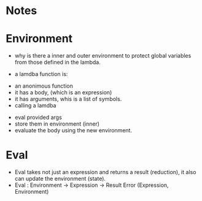 # Notes

# Environment

* why is there a inner and outer environment
    to protect global variables from those defined in the lambda.

* a lamdba function is:
- an anonimous function
- it has a body, (which is an expression)
- it has arguments, whis is a list of symbols.
- calling a lamdba
 * eval provided args
 * store them in environment (inner)
 * evaluate the body using the new environment.

# Eval

* Eval takes not just an expression and returns a result (reduction), it also can update the environment (state).
* Eval : Environment -> Expression -> Result Error (Expression, Environment)